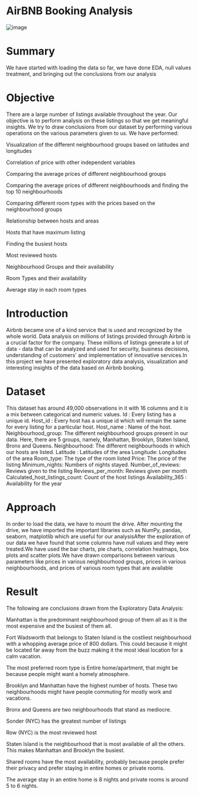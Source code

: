 # AirBNB Booking Analysis

![image](https://user-images.githubusercontent.com/99960098/174495792-01e5b36e-8b6e-4120-b2b9-9a4f18eba4b2.png)


# Summary
We have started with loading the data so far, we have done EDA, null values treatment, and bringing out the conclusions from our analysis

# Objective
There are a large number of listings available throughout the year. Our objective is to perform analysis on these listings so that we get meaningful insights.
We try to draw conclusions from our dataset by performing various operations on the various parameters given to us. We have performed:

Visualization of the different neighbourhood groups based on latitudes and longitudes

Correlation of price with other independent variables

Comparing the average prices of different neighbourhood groups

Comparing the average prices of different neighbourhoods and finding the top 10 neighbourhoods

Comparing different room types with the prices based on the neighbourhood groups

Relationship between hosts and areas

Hosts that have maximum listing

Finding the busiest hosts

Most reviewed hosts

Neighbourhood Groups and their availability

Room Types and their availability

Average stay in each room types


# Introduction
Airbnb became one of a kind service that is used and recognized by the whole world. Data analysis on millions of listings provided through Airbnb is a crucial factor for the company. These millions of listings generate a lot of data - data that can be analyzed and used for security, business decisions, understanding of customers' and implementation of innovative services.In this project we have presented exploratory data analysis, visualization and interesting insights of the data based on Airbnb booking.

# Dataset
This dataset has around 49,000 observations in it with 16 columns and it is a mix between categorical and numeric values.
Id : Every listing has a unique id.
Host_id : Every host has a unique id which will remain the same for every listing for a particular host.
Host_name : Name of the host.
Neighbourhood_group: The different neighbourhood groups present in our data. Here, there are 5 groups, namely, Manhattan, Brooklyn, Staten Island, Bronx and Queens.
Neighbourhood: The different neighbourhoods in which our hosts are listed.
Latitude : Latitudes of the area
Longitude: Longitudes of the area
Room_type: The type of the room listed
Price: The price of the listing
Minimum_nights: Numbers of nights stayed.
Number_of_reviews: Reviews given to the listing
Reviews_per_month: Reviews given per month
Calculated_host_listings_count: Count of the host listings
Availability_365 : Availability for the year

# Approach
In order to load the data, we have to mount the drive. After mounting the drive, we have imported the important libraries such as NumPy, pandas, seaborn, matplotlib which are useful for our analysisAfter the exploration of our data we have found that some columns have null values and they were treated.We have used the bar charts, pie charts, correlation heatmaps, box plots and scatter plots.We have drawn comparisons between various parameters like prices in various neighbourhood groups, prices in various neighbourhoods, and prices of various room types that are available

# Result
The following are conclusions drawn from the Exploratory Data Analysis:

Manhattan is the predominant neighbourhood group of them all as it is the most  expensive and the busiest of them all.

Fort Wadsworth that belongs to Staten Island is the costliest neighbourhood with a whopping average price of 800 dollars. This could because it might be located far 
away from the buzz making it the most ideal location for a calm vacation.

The most preferred room type is Entire home/apartment, that might be because people might want a homely atmosphere.

Brooklyn and Manhattan have the highest number of hosts. These two neighbourhoods might have people commuting for mostly work and vacations.

Bronx and Queens are two neighbourhoods that stand as mediocre.

Sonder (NYC) has the greatest number of listings

Row (NYC) is the most reviewed host

Staten Island is the neighbourhood that is most available of all the others. This makes Manhattan and Brooklyn the busiest.

Shared rooms have the most availability, probably because people prefer their privacy and prefer staying in entire homes or private rooms.

The average stay in an entire home is 8 nights and private rooms is around 5 to 6 nights.

